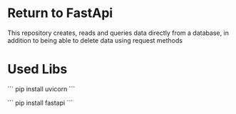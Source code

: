# Return to FastApi


This repository creates, reads and queries data directly from a database, in addition to being able to delete data using request methods

# Used Libs

´´´
pip install uvicorn
´´´

´´´
pip install fastapi
´´´